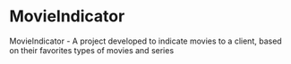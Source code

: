 # MovieIndicator
MovieIndicator - A project developed to indicate movies to a client, based on their favorites types of movies and series
